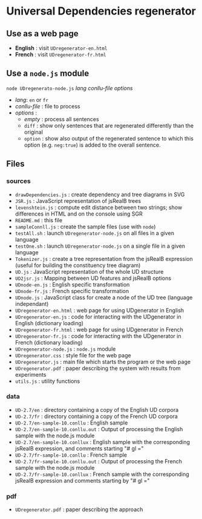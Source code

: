 # Universal Dependencies regenerator

## Use as a web page

* **English** : visit `UDregenerator-en.html`
* **French** : visit `UDregenerator-fr.html`

## Use a `node.js` module

`node UDregenerato-node.js` *lang* *conllu-file* *options*  

* *lang*: `en` or `fr`
* *conllu-file* : file to process
* *options* : 
   * *empty* : process all sentences
   * `diff` : show only sentences that are regenerated differently than the original
   * `option` : show also output of the regenerated sentence to which this option (e.g. `neg:true`) is added to the overall sentence.
   
## Files

### sources

* `drawDependencies.js` : create dependency and tree diagrams in SVG
* `JSR.js` : JavaScript representation of jsRealB trees
* `levenshtein.js` : compute edit distance between two strings; show differences in HTML and on the console using SGR 
* `README.md` : this file
* `sampleConnll.js` : create the sample files (use with `node`)
* `testAll.sh` : launch `UDregenerator-node.js` on all files in a given language
* `testOne.sh` : launch `UDregenerator-node.js` on a single file in a given language
* `Tokenizer.js` : create a tree representation from the jsRealB expression (useful for building the constituency tree diagram)
* `UD.js` : JavaScript representation of the whole UD structure
* `UD2jsr.js` : Mapping between UD features and jsRealB options
* `UDnode-en.js` : English specific transformation 
* `UDnode-fr.js` : French specific transformation
* `UDnode.js` : JavaScript class for create a node of the UD tree (language independant)
* `UDregenerator-en.html` : web page for using UDgenerator in English
* `UDregenerator-en.js` : code for interacting with the UDgenerator in English (dictionary loading)
* `UDregenerator-fr.html` : web page for using UDgenerator in French
* `UDregenerator-fr.js` : code for interacting with the UDgenerator in French (dictionary loading)
* `UDregenerator-node.js` : `node.js` module
* `UDregenerator.css` : style file for the web page
* `UDregenerator.js` : main file which starts the program or the web page
* `UDregenerator.pdf` : paper describing the system with results from experiments
* `utils.js` : utility functions

### data
* `UD-2.7/en` : directory containing a copy of the English UD corpora
* `UD-2.7/fr` : directory containing a copy of the French UD corpora
* `UD-2.7/en-sample-10.conllu` : English sample 
* `UD-2.7/en-sample-10.conllu.out` : Output of processing the English sample with the node.js module
* `UD-2.7/en-sample-10.conllux` : English sample with the corresponding jsRealB expression, and comments starting "# gl ="
* `UD-2.7/fr-sample-10.conllu` : French sample
* `UD-2.7/fr-sample-10.conllu.out` : Output of processing the French sample with the node.js module
* `UD-2.7/fr-sample-10.conllux` : French sample with the corresponding jsRealB expression and comments starting by "# gl ="

### pdf
* `UDregenerator.pdf` : paper describing the approach
